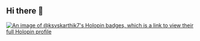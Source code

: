 ## Hi there 👋

[![An image of @ksvskarthik7's Holopin badges, which is a link to view their full Holopin profile](https://holopin.me/ksvskarthik7)](https://holopin.io/@ksvskarthik7)
<!--
**ksvskarthik7/ksvskarthik7** is a ✨ _special_ ✨ repository because its `README.md` (this file) appears on your GitHub profile.

Here are some ideas to get you started:

- 🔭 I’m currently working on ...
- 🌱 I’m currently learning ...
- 👯 I’m looking to collaborate on ...
- 🤔 I’m looking for help with ...
- 💬 Ask me about ...
- 📫 How to reach me: ...
- 😄 Pronouns: ...
- ⚡ Fun fact: ...
-->
